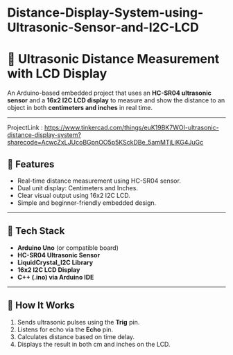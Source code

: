 # Distance-Display-System-using-Ultrasonic-Sensor-and-I2C-LCD

# 📏 Ultrasonic Distance Measurement with LCD Display

An Arduino-based embedded project that uses an **HC-SR04 ultrasonic sensor** and a **16x2 I2C LCD display** to measure and show the distance to an object in both **centimeters and inches** in real time.

---
ProjectLink : https://www.tinkercad.com/things/euK19BK7WOI-ultrasonic-distance-display-system?sharecode=AcwcZxLJUcoBGpnOO5p5KSckDBe_5amMTjLiKG4JuGc

## 🧠 Features

- Real-time distance measurement using HC-SR04 sensor.
- Dual unit display: Centimeters and Inches.
- Clear visual output using 16x2 I2C LCD.
- Simple and beginner-friendly embedded design.

---

## 🧰 Tech Stack

- **Arduino Uno** (or compatible board)
- **HC-SR04 Ultrasonic Sensor**
- **LiquidCrystal_I2C Library**
- **16x2 I2C LCD Display**
- **C++ (.ino) via Arduino IDE**

---

## 📝 How It Works

1. Sends ultrasonic pulses using the **Trig** pin.
2. Listens for echo via the **Echo** pin.
3. Calculates distance based on time delay.
4. Displays the result in both cm and inches on the LCD.



